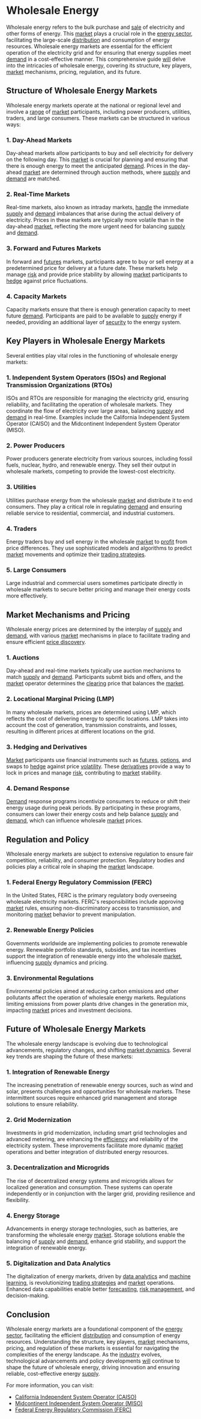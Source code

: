# Wholesale Energy

Wholesale energy refers to the bulk purchase and [sale](../s/sale.md) of electricity and other forms of energy. This [market](../m/market.md) plays a crucial role in the [energy sector](../e/energy_sector.md), facilitating the large-scale [distribution](../d/distribution.md) and consumption of energy resources. Wholesale energy markets are essential for the efficient operation of the electricity grid and for ensuring that energy supplies meet [demand](../d/demand.md) in a cost-effective manner. This comprehensive guide [will](../w/will.md) delve into the intricacies of wholesale energy, covering its structure, key players, [market](../m/market.md) mechanisms, pricing, regulation, and its future.

## Structure of Wholesale Energy Markets

Wholesale energy markets operate at the national or regional level and involve a [range](../r/range.md) of [market](../m/market.md) participants, including power producers, utilities, traders, and large consumers. These markets can be structured in various ways:

### 1. Day-Ahead Markets
Day-ahead markets allow participants to buy and sell electricity for delivery on the following day. This [market](../m/market.md) is crucial for planning and ensuring that there is enough energy to meet the anticipated [demand](../d/demand.md). Prices in the day-ahead [market](../m/market.md) are determined through auction methods, where [supply](../s/supply.md) and [demand](../d/demand.md) are matched.

### 2. Real-Time Markets
Real-time markets, also known as intraday markets, [handle](../h/handle.md) the immediate [supply](../s/supply.md) and [demand](../d/demand.md) imbalances that arise during the actual delivery of electricity. Prices in these markets are typically more volatile than in the day-ahead [market](../m/market.md), reflecting the more urgent need for balancing [supply](../s/supply.md) and [demand](../d/demand.md).

### 3. Forward and Futures Markets
In forward and [futures](../f/futures.md) markets, participants agree to buy or sell energy at a predetermined price for delivery at a future date. These markets help manage [risk](../r/risk.md) and provide price stability by allowing [market](../m/market.md) participants to [hedge](../h/hedge.md) against price fluctuations.

### 4. Capacity Markets
Capacity markets ensure that there is enough generation capacity to meet future [demand](../d/demand.md). Participants are paid to be available to [supply](../s/supply.md) energy if needed, providing an additional layer of [security](../s/security.md) to the energy system.

## Key Players in Wholesale Energy Markets

Several entities play vital roles in the functioning of wholesale energy markets:

### 1. Independent System Operators (ISOs) and Regional Transmission Organizations (RTOs)
ISOs and RTOs are responsible for managing the electricity grid, ensuring reliability, and facilitating the operation of wholesale markets. They coordinate the flow of electricity over large areas, balancing [supply](../s/supply.md) and [demand](../d/demand.md) in real-time. Examples include the California Independent System Operator (CAISO) and the Midcontinent Independent System Operator (MISO).

### 2. Power Producers
Power producers generate electricity from various sources, including fossil fuels, nuclear, hydro, and renewable energy. They sell their output in wholesale markets, competing to provide the lowest-cost electricity.

### 3. Utilities
Utilities purchase energy from the wholesale [market](../m/market.md) and distribute it to end consumers. They play a critical role in regulating [demand](../d/demand.md) and ensuring reliable service to residential, commercial, and industrial customers.

### 4. Traders
Energy traders buy and sell energy in the wholesale [market](../m/market.md) to [profit](../p/profit.md) from price differences. They use sophisticated models and algorithms to predict [market](../m/market.md) movements and optimize their [trading strategies](../t/trading_strategies.md).

### 5. Large Consumers
Large industrial and commercial users sometimes participate directly in wholesale markets to secure better pricing and manage their energy costs more effectively.

## Market Mechanisms and Pricing

Wholesale energy prices are determined by the interplay of [supply](../s/supply.md) and [demand](../d/demand.md), with various [market](../m/market.md) mechanisms in place to facilitate trading and ensure efficient [price discovery](../p/price_discovery.md).

### 1. Auctions
Day-ahead and real-time markets typically use auction mechanisms to match [supply](../s/supply.md) and [demand](../d/demand.md). Participants submit bids and offers, and the [market](../m/market.md) operator determines the [clearing](../c/clearing.md) price that balances the [market](../m/market.md).

### 2. Locational Marginal Pricing (LMP)
In many wholesale markets, prices are determined using LMP, which reflects the cost of delivering energy to specific locations. LMP takes into account the cost of generation, transmission constraints, and losses, resulting in different prices at different locations on the grid.

### 3. Hedging and Derivatives
[Market](../m/market.md) participants use financial instruments such as [futures](../f/futures.md), [options](../o/options.md), and swaps to [hedge](../h/hedge.md) against price [volatility](../v/volatility.md). These [derivatives](../d/derivatives.md) provide a way to lock in prices and manage [risk](../r/risk.md), contributing to [market](../m/market.md) stability.

### 4. Demand Response
[Demand](../d/demand.md) response programs incentivize consumers to reduce or shift their energy usage during peak periods. By participating in these programs, consumers can lower their energy costs and help balance [supply](../s/supply.md) and [demand](../d/demand.md), which can influence wholesale [market](../m/market.md) prices.

## Regulation and Policy

Wholesale energy markets are subject to extensive regulation to ensure fair competition, reliability, and consumer protection. Regulatory bodies and policies play a critical role in shaping the [market](../m/market.md) landscape.

### 1. Federal Energy Regulatory Commission (FERC)
In the United States, FERC is the primary regulatory body overseeing wholesale electricity markets. FERC's responsibilities include approving [market](../m/market.md) rules, ensuring non-discriminatory access to transmission, and monitoring [market](../m/market.md) behavior to prevent manipulation.

### 2. Renewable Energy Policies
Governments worldwide are implementing policies to promote renewable energy. Renewable portfolio standards, subsidies, and tax incentives support the integration of renewable energy into the wholesale [market](../m/market.md), influencing [supply](../s/supply.md) dynamics and pricing.

### 3. Environmental Regulations
Environmental policies aimed at reducing carbon emissions and other pollutants affect the operation of wholesale energy markets. Regulations limiting emissions from power plants drive changes in the generation mix, impacting [market](../m/market.md) prices and investment decisions.

## Future of Wholesale Energy Markets

The wholesale energy landscape is evolving due to technological advancements, regulatory changes, and shifting [market dynamics](../m/market_dynamics.md). Several key trends are shaping the future of these markets:

### 1. Integration of Renewable Energy
The increasing penetration of renewable energy sources, such as wind and solar, presents challenges and opportunities for wholesale markets. These intermittent sources require enhanced grid management and storage solutions to ensure reliability.

### 2. Grid Modernization
Investments in grid modernization, including smart grid technologies and advanced metering, are enhancing the [efficiency](../e/efficiency.md) and reliability of the electricity system. These improvements facilitate more dynamic [market](../m/market.md) operations and better integration of distributed energy resources.

### 3. Decentralization and Microgrids
The rise of decentralized energy systems and microgrids allows for localized generation and consumption. These systems can operate independently or in conjunction with the larger grid, providing resilience and flexibility.

### 4. Energy Storage
Advancements in energy storage technologies, such as batteries, are transforming the wholesale energy [market](../m/market.md). Storage solutions enable the balancing of [supply](../s/supply.md) and [demand](../d/demand.md), enhance grid stability, and support the integration of renewable energy.

### 5. Digitalization and Data Analytics
The digitalization of energy markets, driven by [data analytics](../d/data_analytics.md) and [machine learning](../m/machine_learning.md), is revolutionizing [trading strategies](../t/trading_strategies.md) and [market](../m/market.md) operations. Enhanced data capabilities enable better [forecasting](../f/forecasting.md), [risk management](../r/risk_management.md), and decision-making.

## Conclusion

Wholesale energy markets are a foundational component of the [energy sector](../e/energy_sector.md), facilitating the efficient [distribution](../d/distribution.md) and consumption of energy resources. Understanding the structure, key players, [market](../m/market.md) mechanisms, pricing, and regulation of these markets is essential for navigating the complexities of the energy landscape. As the [industry](../i/industry.md) evolves, technological advancements and policy developments [will](../w/will.md) continue to shape the future of wholesale energy, driving innovation and ensuring reliable, cost-effective energy [supply](../s/supply.md).

For more information, you can visit:

- [California Independent System Operator (CAISO)](http://www.caiso.com)
- [Midcontinent Independent System Operator (MISO)](https://www.misoenergy.org)
- [Federal Energy Regulatory Commission (FERC)](https://www.ferc.gov)